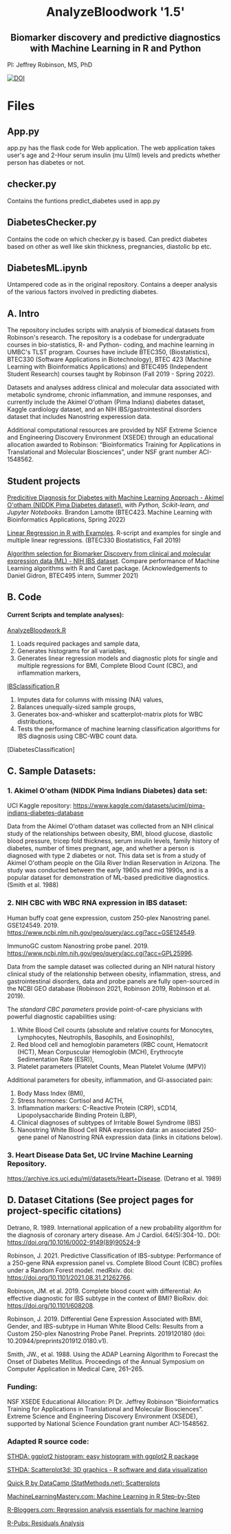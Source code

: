 <h1 align="center">
AnalyzeBloodwork '1.5'</h1>
<h2 align="center">
Biomarker discovery and predictive diagnostics with Machine Learning in R and Python</h2>

PI: Jeffrey Robinson, MS, PhD

[![DOI](https://zenodo.org/badge/203414088.svg)](https://zenodo.org/badge/latestdoi/203414088)

<h1 align="left">
Files </h1>

## App.py
app.py has the flask code for Web application. 
The web application takes user's age and 2-Hour serum insulin (mu U/ml) levels and predicts whether person has diabetes or not. 

## checker.py
Contains the funtions predict_diabetes used in app.py

## DiabetesChecker.py
Contains the code on which checker.py is based. Can predict diabetes based on other as well like skin thickness, pregnancies, diastolic bp etc.

## DiabetesML.ipynb
Untampered code as in the original repository. Contains a deeper analysis of the various factors involved in predicting diabetes.

## A. Intro
The repository includes scripts with analysis of biomedical datasets from Robinson's research.  The repository is a codebase for undergraduate courses in bio-statistics, R- and Python- coding, and machine learning in UMBC's TLST program.  Courses have include BTEC350, (Biostatistics), BTEC330 (Software Applications in Biotechnology), BTEC 423 (Machine Learning with Bioinformatics Applications) and BTEC495 (Independent Student Research) courses taught by Robinson (Fall 2019 - Spring 2022). 

Datasets and analyses address clinical and molecular data associated with metabolic syndrome, chronic inflammation, and immune responses, and currently include the Akimel O'otham (Pima Indians) diabetes dataset, Kaggle cardiology dataset, and an NIH IBS/gastrointestinal disorders dataset that includes Nanostring experession data.

Additional computational resources are provided by NSF Extreme Science and Engineering Discovery Environment (XSEDE) through an educational allocation awarded to Robinson: “Bioinformatics Training for Applications in Translational and Molecular Biosciences”, under NSF grant number ACI-1548562.  

## Student projects

[Predicitive Diagnosis for Diabetes with Machine Learning Approach - Akimel O'otham (NIDDK Pima Diabetes dataset)](Content/Ookem_Diabetes.md), with *Python, Scikit-learn, and Jupyter Notebooks*.  Brandon Lamotte (BTEC423. Machine Learning with Bioinformatics Applications, Spring 2022)

[Linear Regression in R with Examples](Content/LinearRegressionR.md). R-script and examples for single and multiple linear regressions. (BTEC330 Biostatistics, Fall 2019)

[Algorithm selection for Biomarker Discovery from clinical and molecular expression data (ML) - NIH IBS dataset](Content/MLselection_CaretR.md). Compare performance of Machine Learning algorithms with R and Caret package. (Acknowledgements to Daniel Gidron, BTEC495 intern, Summer 2021) 


## B. Code

#### Current Scripts and template analyses): 
[AnalyzeBloodwork.R](scripts/AnalyzeBloodwork.R) 
1) Loads required packages and sample data,
2) Generates histograms for all variables, 
3) Generates linear regression models and diagnostic plots for single and multiple regressions for BMI, Complete Blood Count (CBC), and inflammation markers,  


[IBSclassification.R](scripts/IBSclassification.R)
1) Imputes data for columns with missing (NA) values, 
2) Balances unequally-sized sample groups, 
3) Generates box-and-whisker and scatterplot-matrix plots for WBC distributions,
4) Tests the performance of machine learning classification algorithms for IBS diagnosis using CBC-WBC count data.

[DiabetesClassification]

## C. Sample Datasets:

### 1. Akimel O'otham (NIDDK Pima Indians Diabetes) data set:
UCI Kaggle repository: https://www.kaggle.com/datasets/uciml/pima-indians-diabetes-database

Data from the Akimel O'otham dataset was collected from an NIH clinical study of the relationships between obesity, BMI, blood glucose, diastolic blood pressure, tricep fold thickness, serum insulin levels, family history of diabetes, number of times pregnant, age, and whether a person is diagnosed with type 2 diabetes or not. This data set is from a study of Akimel O'otham people on the Gila River Indian Reservation in Arizona. The study was conducted between the early 1960s and mid 1990s, and is a popular dataset for demonstration of ML-based predicitive diagnostics. (Smith et al. 1988)


### 2. NIH CBC with WBC RNA expression in IBS dataset:

Human buffy coat gene expression, custom 250-plex Nanostring panel. GSE124549. 2019. <br>
https://www.ncbi.nlm.nih.gov/geo/query/acc.cgi?acc=GSE124549.  

ImmunoGC custom Nanostring probe panel. 2019.  https://www.ncbi.nlm.nih.gov/geo/query/acc.cgi?acc=GPL25996. 

Data from the sample dataset was collected during an NIH natural history clinical study of the relationship between obesity, inflammation, stress, and gastrointestinal disorders, data and probe panels are fully open-sourced in the NCBI GEO database (Robinson 2021, Robinson 2019, Robinson et al. 2019).  

The <em>standard CBC parameters</em> provide point-of-care physicians with powerful diagnostic capabilities using: 
1) White Blood Cell counts (absolute and relative counts for Monocytes, Lymphocytes, Neutrophils, Basophils, and Eosinophils), 
2) Red blood cell and hemoglobin parameters (RBC count, Hematocrit (HCT), Mean Corpuscular Hemoglobin (MCH), Erythrocyte Sedimentation Rate (ESR)), 
3) Platelet parameters (Platelet Counts, Mean Platelet Volume (MPV))

Additional parameters for obesity, inflammation, and GI-associated pain:
1) Body Mass Index (BMI), 
2) Stress hormones: Cortisol and ACTH,
3) Inflammation markers: C-Reactive Protein (CRP), sCD14, Lipopolysaccharide Binding Protein (LBP),
4) Clinical diagnoses of subtypes of Irritable Bowel Syndrome (IBS)
5) Nanostring White Blood Cell RNA expression data: an associated 250-gene panel of Nanostring RNA expression data (links in citations below).

### 3. Heart Disease Data Set, UC Irvine Machine Learning Repository. 
https://archive.ics.uci.edu/ml/datasets/Heart+Disease. (Detrano et al. 1989)


## D. Dataset Citations (See project pages for project-specific citations)

Detrano, R. 1989. International application of a new probability algorithm for the diagnosis of coronary artery disease. Am J Cardiol. 64(5):304-10.. DOI: https://doi.org/10.1016/0002-9149(89)90524-9

Robinson, J. 2021. Predictive Classification of IBS-subtype: Performance of a 250-gene RNA expression panel vs. Complete Blood Count (CBC) profiles under a Random Forest model. medRxiv. doi: https://doi.org/10.1101/2021.08.31.21262766. 

Robinson, JM. et al. 2019. Complete blood count with differential: An effective diagnostic for IBS subtype in the context of BMI? BioRxiv. doi: https://doi.org/10.1101/608208.

Robinson, J. 2019. Differential Gene Expression Associated with BMI, Gender, and IBS-subtype in Human White Blood Cells: Results from a Custom 250-plex Nanostring Probe Panel. Preprints. 2019120180 (doi: 10.20944/preprints201912.0180.v1).

Smith, JW., et al. 1988. Using the ADAP Learning Algorithm to Forecast the Onset of Diabetes Mellitus. Proceedings of the Annual Symposium on Computer Application in Medical Care, 261–265.

### Funding:
NSF XSEDE Educational Allocation: PI Dr. Jeffrey Robinson  “Bioinformatics Training for Applications in Translational and Molecular
Biosciences”. Extreme Science and Engineering Discovery Environment (XSEDE), supported by National Science
Foundation grant number ACI-1548562.

### Adapted R source code:
[STHDA: ggplot2 histogram: easy histogram with ggplot2 R package](http://www.sthda.com/english/articles/40-regression-analysis/167-simple-linear-regression-in-r/)

[STHDA: Scatterplot3d: 3D graphics - R software and data visualization](http://www.sthda.com/english/wiki/scatterplot3d-3d-graphics-r-software-and-data-visualization)

[Quick R by DataCamp (StatMethods.net): Scatterplots](https://www.statmethods.net/graphs/scatterplot.html)

[MachineLearningMastery.com: Machine Learning in R Step-by-Step](https://machinelearningmastery.com/machine-learning-in-r-step-by-step/)

[R-Bloggers.com: Regression analysis essentials for machine learning](https://www.r-bloggers.com/2018/03/regression-analysis-essentials-for-machine-learning/)

[R-Pubs: Residuals Analysis](https://rpubs.com/iabrady/residual-analysis)

